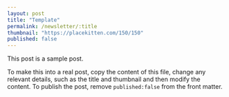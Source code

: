 ```yaml
---
layout: post
title: "Template"
permalink: /newsletter/:title
thumbnail: "https://placekitten.com/150/150"
published: false
---
```


This post is a sample post.

To make this into a real post, copy the content of this file, change any
relevant details, such as the title and thumbnail and then modify the
content. To publish the post, remove `published:false` from the front matter.
